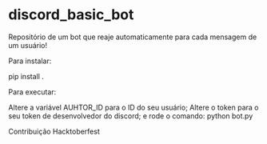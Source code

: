 # discord_basic_bot

Repositório de um bot que reaje automaticamente para cada mensagem de um usuário!

Para instalar:

pip install .

Para executar:

Altere a variável AUHTOR_ID para o ID do seu usuário;
Altere o token para o seu token de desenvolvedor do discord;
e rode o comando:
python bot.py

Contribuição Hacktoberfest

